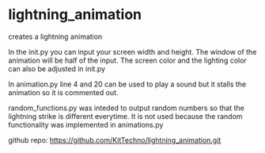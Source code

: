 # lightning_animation
creates a lightning animation

In the init.py you can input your screen width and height. The window of the animation will be half of the input.
The screen color and the lighting color can also be adjusted in init.py

In animation.py line 4 and 20 can be used to play a sound but it stalls the animation so it is commented out.

random_functions.py was inteded to output random numbers so that the lightning strike is different everytime.
It is not used because the random functionality was implemented in animations.py

github repo: https://github.com/KitTechno/lightning_animation.git